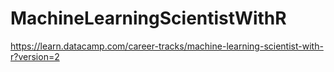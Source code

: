 # MachineLearningScientistWithR

https://learn.datacamp.com/career-tracks/machine-learning-scientist-with-r?version=2

